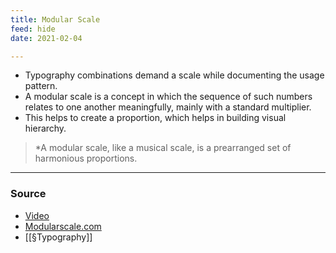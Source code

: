 ```yaml
---
title: Modular Scale
feed: hide
date: 2021-02-04

---
```


- Typography combinations demand a scale while documenting the usage pattern. 
- A modular scale is a concept in which the sequence of such numbers relates to one another meaningfully, mainly with a standard multiplier. 
- This helps to create a proportion, which helps in building visual hierarchy. 
> *A modular scale, like a musical scale, is a prearranged set of harmonious proportions.

--- 
### Source
- [Video](https://vimeo.com/17079380)
- [Modularscale.com](https://www.modularscale.com/)
- [[§Typography]]